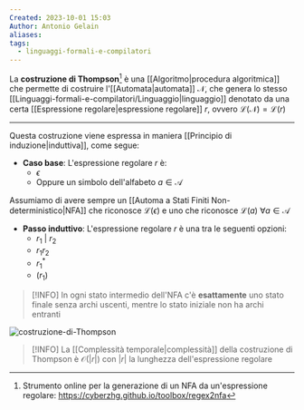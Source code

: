 ```yaml
---
Created: 2023-10-01 15:03
Author: Antonio Gelain
aliases: 
tags:
  - linguaggi-formali-e-compilatori
---
```


La **costruzione di Thompson**[^online-tool] è una [[Algoritmo|procedura algoritmica]] che permette di costruire l'[[Automata|automata]] $\mathcal{N}$, che genera lo stesso [[Linguaggi-formali-e-compilatori/Linguaggio|linguaggio]] denotato da una certa [[Espressione regolare|espressione regolare]] $r$, ovvero $\mathcal{L(\mathcal{N})} = \mathcal{L}(r)$

---

Questa costruzione viene espressa in maniera [[Principio di induzione|induttiva]], come segue:

- **Caso base**: L'espressione regolare $r$ è:
    - $\epsilon$
    - Oppure un simbolo dell'alfabeto $a \in \mathcal{A}$

Assumiamo di avere sempre un [[Automa a Stati Finiti Non-deterministico|NFA]] che riconosce $\mathcal{L}(\epsilon)$ e uno che riconosce $\mathcal{L}(a)\ \forall a \in \mathcal{A}$
- **Passo induttivo**: L'espressione regolare $r$ è una tra le seguenti opzioni:
    - $r_{1}\ |\ r_{2}$
    - $r_{1}r_{2}$
    - $r_{1}^{*}$
    - $(r_{1})$

> [!INFO] In ogni stato intermedio dell'NFA c'è **esattamente** uno stato finale senza archi uscenti, mentre lo stato iniziale non ha archi entranti

![costruzione-di-Thompson](https://slidetodoc.com/presentation_image/93492c98dccdb1cb96b8109c88f01d46/image-30.jpg)

> [!INFO] La [[Complessità temporale|complessità]] della costruzione di Thompson è $\mathcal{O}(|r|)$ con $|r|$ la lunghezza dell'espressione regolare


[^online-tool]: Strumento online per la generazione di un NFA da un'espressione regolare: https://cyberzhg.github.io/toolbox/regex2nfa
